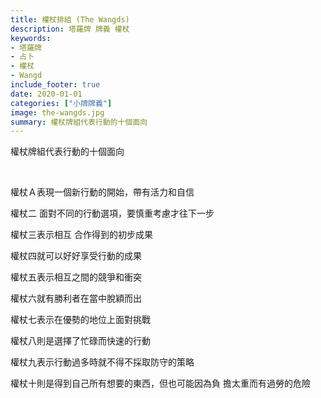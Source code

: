 ```yaml
---
title: 權杖排組 (The Wangds)
description: 塔羅牌 牌義 權杖
keywords:
- 塔羅牌
- 占卜
- 權杖
- Wangd
include_footer: true
date: 2020-01-01
categories: ["小牌牌義"]
image: the-wangds.jpg
summary: 權杖牌組代表行動的十個面向
---
```


<p class="title is-3">權杖牌組代表行動的十個面向</p>
<br/>
<p class="subtitle is-6">權杖Ａ表現一個新行動的開始，帶有活力和自信</p>
<p class="subtitle is-6">權杖二 面對不同的行動選項，要慎重考慮才往下一步</p>
<p class="subtitle is-6">權杖三表示相互 合作得到的初步成果</p>
<p class="subtitle is-6">權杖四就可以好好享受行動的成果</p>
<p class="subtitle is-6">權杖五表示相互之間的競爭和衝突</p>
<p class="subtitle is-6">權杖六就有勝利者在當中脫穎而出</p>
<p class="subtitle is-6">權杖七表示在優勢的地位上面對挑戰</p>
<p class="subtitle is-6">權杖八則是選擇了忙碌而快速的行動</p>
<p class="subtitle is-6">權杖九表示行動過多時就不得不採取防守的策略</p>
<p class="subtitle is-6">權杖十則是得到自己所有想要的東西，但也可能因為負 擔太重而有過勞的危險</p>

